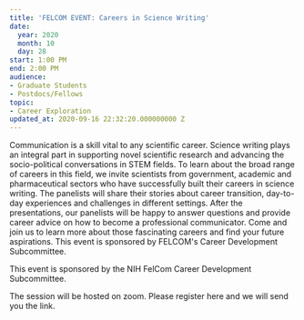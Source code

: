 ```yaml
---
title: 'FELCOM EVENT: Careers in Science Writing'
date:
  year: 2020
  month: 10
  day: 28
start: 1:00 PM
end: 2:00 PM
audience:
- Graduate Students
- Postdocs/Fellows
topic:
- Career Exploration
updated_at: 2020-09-16 22:32:20.000000000 Z
---
```

Communication is a skill vital to any scientific career. Science writing
plays an integral part in supporting novel scientific research and
advancing the socio-political conversations in STEM fields. To learn
about the broad range of careers in this field, we invite scientists
from government, academic and pharmaceutical sectors who have
successfully built their careers in science writing. The panelists will
share their stories about career transition, day-to-day experiences and
challenges in different settings. After the presentations, our panelists
will be happy to answer questions and provide career advice on how to
become a professional communicator. Come and join us to learn more about
those fascinating careers and find your future aspirations. This event
is sponsored by FELCOM's Career Development Subcommittee.

This event is sponsored by the NIH FelCom Career Development
Subcommittee.

The session will be hosted on zoom. Please register here and we will
send you the link.
